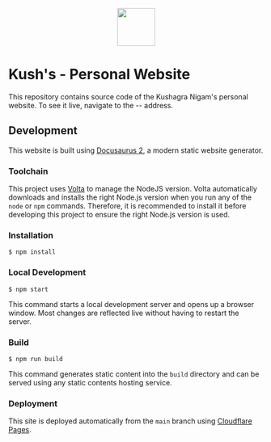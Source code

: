 <p align="center">
 <img src="https://raw.githubusercontent.com/pkosiec/website/main/static/img/logo.png" width="75">
</p>

# Kush's - Personal Website

This repository contains source code of the Kushagra Nigam's personal website. To see it live, navigate to the -- address.

## Development

This website is built using [Docusaurus 2](https://docusaurus.io/), a modern static website generator.

### Toolchain

This project uses [Volta](https://github.com/volta-cli/volta) to manage the NodeJS version. Volta automatically downloads and installs the right Node.js version when you run any of the `node` or `npm` commands. Therefore, it is recommended to install it before developing this project to ensure the right Node.js version is used.

### Installation

```
$ npm install
```

### Local Development

```
$ npm start
```

This command starts a local development server and opens up a browser window. Most changes are reflected live without having to restart the server.

### Build

```
$ npm run build
```

This command generates static content into the `build` directory and can be served using any static contents hosting service.

### Deployment

This site is deployed automatically from the `main` branch using [Cloudflare Pages](https://pages.cloudflare.com/).
